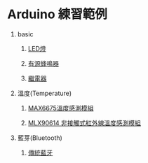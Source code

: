 # Arduino 練習範例

1. basic

    1. [LED燈 ](/led "LED燈")

    2. [有源蜂鳴器](/buzzer/active_buzzer "有源蜂鳴器")

    3. [繼電器](/relay "繼電器")
2. 溫度(Temperature)

    1. [MAX6675溫度感測模組](/max6675 "MAX6675溫度感測器模組")

    2. [MLX90614 非接觸式紅外線溫度感測模組](/mlx90614 "MLX90614")

3. 藍芽(Bluetooth)

    1. [傳統藍牙](/bluetooth/classic "傳統藍牙")

